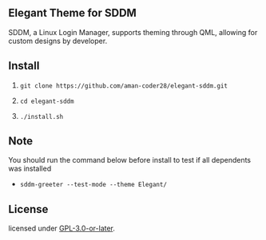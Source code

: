 ## Elegant Theme for SDDM

SDDM, a Linux Login Manager, supports theming through QML, allowing for custom designs by developer.

## Install
1. `git clone https://github.com/aman-coder28/elegant-sddm.git`

2. `cd elegant-sddm`

3. `./install.sh`

## Note

You should run the command below before install to test if all dependents was installed

- `sddm-greeter --test-mode --theme Elegant/`

## License
licensed under [GPL-3.0-or-later](LICENSE).
